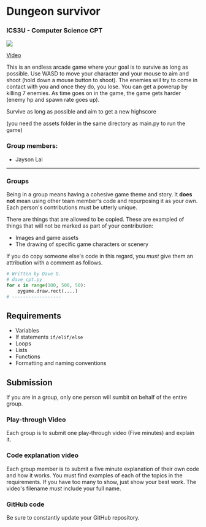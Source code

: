 # Dungeon survivor
### ICS3U - Computer Science CPT

[![](http://img.youtube.com/vi/rySNsZvHObo/0.jpg)](http://www.youtube.com/watch?v=rySNsZvHObo "Dungeon Survivor")

[Video](https://youtu.be/rySNsZvHObo)

This is an endless arcade game where your goal is to survive as long as possible. Use WASD to move your character and your mouse to aim and shoot (hold down a mouse button to shoot). The enemies will try to come in contact with you and once they do, you lose. You can get a powerup by killing 7 enemies. As time goes on in the game, the game gets harder (enemy hp and spawn rate goes up). 

Survive as long as possible and aim to get a new highscore


(you need the assets folder in the same directory as main.py to run the game)

### Group members:
- Jayson Lai


---

### Groups

Being in a group means having a cohesive game theme and story. It **does not** mean using other team member's code and repurposing it as your own. Each person's contributions must be utterly unique.

There are things that are allowed to be copied. These are exampled of things that will not be marked as part of your contribution:
- Images and game assets
- The drawing of specific game characters or scenery

If you do copy someone else's code in this regard, you *must* give them an attribution with a comment as follows.

```python
# Written by Dave D.
# dave_cpt.py
for x in range(100, 500, 50):
    pygame.draw.rect(....)
# ------------------
```

## Requirements
- Variables
- If statements `if/elif/else`
- Loops
- Lists
- Functions
- Formatting and naming conventions

## Submission
If you are in a group, only one person will sumbit on behalf of the entire group.

### Play-through Video
Each group is to submit one play-through video (Five minutes) and explain it.

### Code explanation video
Each group member is to submit a five minute explanation of their own code and how it works. You must find examples of each of the topics in the requirements. If you have too many to show, just show your best work. The video's filename *must* include your full name.

### GitHub code
Be sure to constantly update your GitHub repository.
